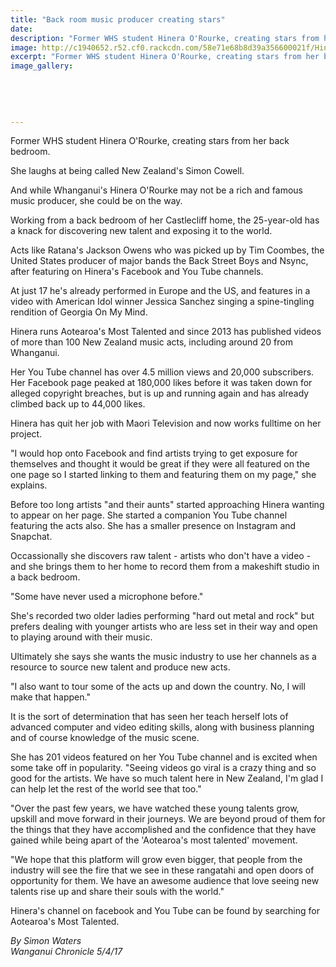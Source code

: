 ```yaml
---
title: "Back room music producer creating stars"
date: 
description: "Former WHS student Hinera O'Rourke, creating stars from her back bedroom..."
image: http://c1940652.r52.cf0.rackcdn.com/58e71e68b8d39a356600021f/Hinera-ORourke--ex-student-music-producer-chron-5-April.jpg
excerpt: "Former WHS student Hinera O'Rourke, creating stars from her back bedroom."
image_gallery:
    
    
    
    
    
---
```


<p>Former WHS student Hinera O'Rourke, creating stars from her back bedroom.</p>
<p>She laughs at being called New Zealand's Simon Cowell.</p>
<p>And while Whanganui's Hinera O'Rourke may not be a rich and famous music producer, she could be on the way.</p>
<p>Working from a back bedroom of her Castlecliff home, the 25-year-old has a knack for discovering new talent and exposing it to the world.</p>
<p>Acts like Ratana's Jackson Owens who was picked up by Tim Coombes, the United States producer of major bands the Back Street Boys and Nsync, after featuring on Hinera's Facebook and You Tube channels.</p>
<p>At just 17 he's already performed in Europe and the US, and features in a video with American Idol winner Jessica Sanchez singing a spine-tingling rendition of Georgia On My Mind.</p>
<p>Hinera runs Aotearoa's Most Talented and since 2013 has published videos of more than 100 New Zealand music acts, including around 20 from Whanganui.</p>
<p>Her You Tube channel has over 4.5 million views and 20,000 subscribers. Her Facebook page peaked at 180,000 likes before it was taken down for alleged copyright breaches, but is up and running again and has already climbed back up to 44,000 likes.</p>
<p>Hinera has quit her job with Maori Television and now works fulltime on her project.</p>
<p>"I would hop onto Facebook and find artists trying to get exposure for themselves and thought it would be great if they were all featured on the one page so I started linking to them and featuring them on my page," she explains.</p>
<p>Before too long artists "and their aunts" started approaching Hinera wanting to appear on her page. She started a companion You Tube channel featuring the acts also. She has a smaller presence on Instagram and Snapchat.</p>
<p>Occassionally she discovers raw talent - artists who don't have a video - and she brings them to her home to record them from a makeshift studio in a back bedroom.</p>
<p>"Some have never used a microphone before."</p>
<p>She's recorded two older ladies performing "hard out metal and rock" but prefers dealing with younger artists who are less set in their way and open to playing around with their music.</p>
<p>Ultimately she says she wants the music industry to use her channels as a resource to source new talent and produce new acts.</p>
<p>"I also want to tour some of the acts up and down the country. No, I will make that happen."</p>
<p>It is the sort of determination that has seen her teach herself lots of advanced computer and video editing skills, along with business planning and of course knowledge of the music scene.</p>
<p>She has 201 videos featured on her You Tube channel and is excited when some take off in popularity. "Seeing videos go viral is a crazy thing and so good for the artists. We have so much talent here in New Zealand, I'm glad I can help let the rest of the world see that too."</p>
<p>"Over the past few years, we have watched these young talents grow, upskill and move forward in their journeys. We are beyond proud of them for the things that they have accomplished and the confidence that they have gained while being apart of the 'Aotearoa's most talented' movement.</p>
<p>"We hope that this platform will grow even bigger, that people from the industry will see the fire that we see in these rangatahi and open doors of opportunity for them. We have an awesome audience that love seeing new talents rise up and share their souls with the world."</p>
<p>Hinera's channel on facebook and You Tube can be found by searching for Aotearoa's Most Talented.</p>
<p class="clear syndicator"><em>By Simon Waters</em><br /><em>Wanganui Chronicle 5/4/17&nbsp;</em></p>

